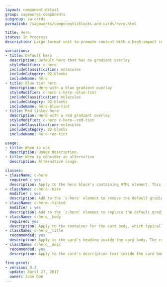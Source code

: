 ```yaml
---
layout: component-detail
group: sageworks-components
subgroup: sw-cards
permalink: /sageworks/components/blocks-and-cards/hero.html

title: Hero
status: In Progress
description: Large-format unit to promote content with a high-impact image

variations:
- title: Default hero
  description: Default hero that has no gradient overlay
  styleModifier: c-hero
  includeClassification: molecules
  includeCategory: 02-blocks
  includeName: hero
- title: Blue tint hero
  description: Hero with a blue gradient overlay
  styleModifier: c-hero c-hero--blue-tint
  includeClassification: molecules
  includeCategory: 02-blocks
  includeName: hero-blue-tint
- title: Red tinted hero
  description: Hero with a red gradient overlay
  styleModifier: c-hero c-hero--red-tint
  includeClassification: molecules
  includeCategory: 02-blocks
  includeName: hero-red-tint

usage:
- title: When to use
  description: Usage description.
- title: When to consider an alternative
  description: Alternative usage.

classes:
- className: c-hero
  required : yes
  description: Apply to the hero block's containing HTML element. This class sets up the background-image handling and text color for the unit. The `c-hero` element should have just one immediate child, the `c-hero__body` element. Note, too, that the unit's hero image should be applied as a background image to this `c-hero` element.
- className: c-hero--bare
  modifier : yes
  description: Add to the `c-hero` element to remove the default gradient overlay from the hero image.
- className: c-hero--tinted
  modifier : yes
  description: Add to the `c-hero` element to replace the default gradient overlay with a solid, uniform tint.
- className: c-hero__body
  required: yes
  description: Apply to the container for the card body, which typically includes a title and description (see below) but can include any arbitrary markup including buttons for a call to action. The class manages the card's background gradient.
- className: c-hero__title
  recommended: yes
  description: Apply to the card's heading inside the card body. The recommended element for this class is `<h1>`.
- className: c-hero__desc
  recommended: yes
  description: Apply to the card's description text inside the card body. The recommended element for this class is `<p>`.

fine-print:
- version: 0.3
  update: April 27, 2017
  owner: Jane Doe
---
```

